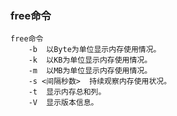 ### free命令 ###
	free命令
		-b  以Byte为单位显示内存使用情况。 
		-k  以KB为单位显示内存使用情况。 
		-m  以MB为单位显示内存使用情况。  
		-s <间隔秒数>  持续观察内存使用状况。 
		-t  显示内存总和列。 
		-V  显示版本信息。
